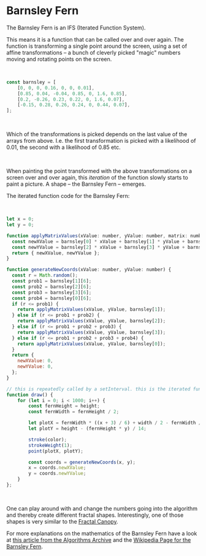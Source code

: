 # Barnsley Fern

The Barnsley Fern is an IFS (Iterated Function System). 

This means it is a function that can be called over and over again. The function is transforming a single point around the screen, using a set of affine transformations – a bunch of cleverly picked "magic" numbers moving and rotating points on the screen.

<br/>

```js
const barnsley = [
    [0, 0, 0, 0.16, 0, 0, 0.01],
    [0.85, 0.04, -0.04, 0.85, 0, 1.6, 0.85],
    [0.2, -0.26, 0.23, 0.22, 0, 1.6, 0.07],
    [-0.15, 0.28, 0.26, 0.24, 0, 0.44, 0.07],
];
``` 

<br/>


Which of the transformations is picked depends on the last value of the arrays from above. I.e. the first transformation is picked with a likelihood of 0.01, the second with a likelihood of 0.85 etc.

<br>

When painting the point transformed with the above transformations on a screen over and over again, this *iteration* of the function slowly starts to paint a picture. A shape – the Barnsley Fern – emerges.

The iterated function code for the Barnsley Fern:

<br/>


```js
let x = 0;
let y = 0;

function applyMatrixValues(xValue: number, yValue: number, matrix: number[]) {
  const newXValue = barnsley[0] * xValue + barnsley[1] * yValue + barnsley[4];
  const newYValue = barnsley[2] * xValue + barnsley[3] * yValue + barnsley[5];
  return { newXValue, newYValue };
}

function generateNewCoords(xValue: number, yValue: number) {
  const r = Math.random();
  const prob1 = barnsley[1][6];
  const prob2 = barnsley[2][6];
  const prob3 = barnsley[3][6];
  const prob4 = barnsley[0][6];
  if (r <= prob1) {
    return applyMatrixValues(xValue, yValue, barnsley[1]);
  } else if (r <= prob1 + prob2) {
    return applyMatrixValues(xValue, yValue, barnsley[2]);
  } else if (r <= prob1 + prob2 + prob3) {
    return applyMatrixValues(xValue, yValue, barnsley[3]);
  } else if (r <= prob1 + prob2 + prob3 + prob4) {
    return applyMatrixValues(xValue, yValue, barnsley[0]);
  }
  return {
    newXValue: 0,
    newYValue: 0,
  };
}

// this is repeatedly called by a setInterval. this is the iterated function!
function draw() {
    for (let i = 0; i < 1000; i++) {
        const fernHeight = height;
        const fernWidth = fernHeight / 2;

        let plotX = fernWidth * ((x + 3) / 6) + width / 2 - fernWidth / 2;
        let plotY = height - (fernHeight * y) / 14;

        stroke(color);
        strokeWeight(1);
        point(plotX, plotY);

        const coords = generateNewCoords(x, y);
        x = coords.newXValue;
        y = coords.newYValue;
    }
};

```

<br/>


One can play around with and change the numbers going into the algorithm and thereby create different fractal shapes. Interestingly, one of those shapes is very similar to the [Fractal Canopy](/fractal-canopy).

For more explanations on the mathematics of the Barnsley Fern have a look at 
[this article from the Algorithms Archive](https://www.algorithm-archive.org/contents/barnsley/barnsley.html) and the [Wikipedia Page for the Barnsley Fern](https://en.wikipedia.org/wiki/Barnsley_fern).
